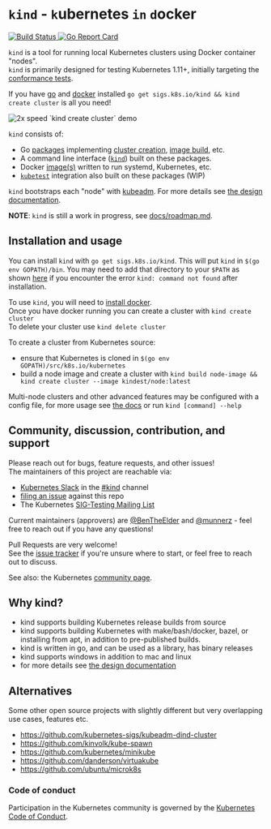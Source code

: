 # `kind` - `k`ubernetes `in` `d`ocker

<!-- prow build badge, and go report card-->
<a href="https://prow.k8s.io/?job=ci-kind-build">
<img alt="Build Status" src="https://prow.k8s.io/badge.svg?jobs=ci-kind-build">
</a> <a href="https://goreportcard.com/report/sigs.k8s.io/kind"><img alt="Go Report Card" src="https://goreportcard.com/badge/sigs.k8s.io/kind" /></a>


`kind` is a tool for running local Kubernetes clusters using Docker container "nodes".  
`kind` is primarily designed for testing Kubernetes 1.11+, initially targeting the [conformance tests].

If you have [go] and [docker] installed `go get sigs.k8s.io/kind && kind create cluster` is all you need!

<img src="https://gist.githubusercontent.com/BenTheElder/621bc321fc6d9506fd936feb36d32dd0/raw/7fe14e9d0929cab428929ca6c501abc990c07359/kind-create-cluster.gif" alt="2x speed `kind create cluster` demo" />

`kind` consists of:
 - Go [packages][packages] implementing [cluster creation][cluster package], [image build][build package], etc.
 - A command line interface ([`kind`][kind cli]) built on these packages.
 - Docker [image(s)][images] written to run systemd, Kubernetes, etc.
 - [`kubetest`][kubetest] integration also built on these packages (WIP)

`kind` bootstraps each "node" with [kubeadm][kubeadm]. For more details see [the design documentation][design doc].  

**NOTE**: `kind` is still a work in progress, see [docs/roadmap.md].

## Installation and usage

You can install `kind` with `go get sigs.k8s.io/kind`. This will put `kind` in
`$(go env GOPATH)/bin`. You may need to add that directory to your `$PATH` as
shown [here](https://golang.org/doc/code.html#GOPATH) if you encounter the error
`kind: command not found` after installation.

To use `kind`, you will need to [install docker].  
Once you have docker running you can create a cluster with `kind create cluster`  
To delete your cluster use `kind delete cluster`

<!--TODO(bentheelder): improve this part of the guide-->
To create a cluster from Kubernetes source:
- ensure that Kubernetes is cloned in `$(go env GOPATH)/src/k8s.io/kubernetes`
- build a node image and create a cluster with `kind build node-image && kind create cluster --image kindest/node:latest`

Multi-node clusters and other advanced features may be configured with a config
file, for more usage see [the docs][user guide] or run `kind [command] --help`

## Community, discussion, contribution, and support

Please reach out for bugs, feature requests, and other issues!  
The maintainers of this project are reachable via:

- [Kubernetes Slack] in the [#kind] channel
- [filing an issue] against this repo
- The Kubernetes [SIG-Testing Mailing List]

Current maintainers (approvers) are [@BenTheElder] and [@munnerz] - feel free to
reach out if you have any questions!

Pull Requests are very welcome!  
See the [issue tracker] if you're unsure where to start, or feel free to reach out to discuss.

See also: the Kubernetes [community page].

## Why kind?

 - kind supports building Kubernetes release builds from source
 - kind supports building Kubernetes with make/bash/docker, bazel, or installing from apt, in addition to pre-published builds.
 - kind is written in go, and can be used as a library, has binary releases
 - kind supports windows in addition to mac and linux
 - for more details see [the design documentation][design doc]

## Alternatives

Some other open source projects with slightly different but very overlapping use cases, features etc.

- https://github.com/kubernetes-sigs/kubeadm-dind-cluster
- https://github.com/kinvolk/kube-spawn
- https://github.com/kubernetes/minikube
- https://github.com/danderson/virtuakube
- https://github.com/ubuntu/microk8s

### Code of conduct

Participation in the Kubernetes community is governed by the [Kubernetes Code of Conduct].

<!--links-->
[go]: https://golang.org/
[docker]: https://www.docker.com/
[community page]: http://kubernetes.io/community/
[Kubernetes Code of Conduct]: code-of-conduct.md
[Go Report Card Badge]: https://goreportcard.com/badge/sigs.k8s.io/kind
[Go Report Card]: https://goreportcard.com/report/sigs.k8s.io/kind
[conformance tests]: https://github.com/kubernetes/community/blob/master/contributors/devel/conformance-tests.md
[packages]: ./pkg
[cluster package]: ./pkg/cluster
[build package]: ./pkg/build
[kind cli]: ./main.go
[images]: ./images
[kubetest]: https://github.com/kubernetes/test-infra/tree/master/kubetest
[kubeadm]: https://kubernetes.io/docs/reference/setup-tools/kubeadm/kubeadm/
[design doc]: ./docs/design/
[user guide]: ./docs/user/
[the docs]: ./docs
[SIG-Testing Mailing List]: https://groups.google.com/forum/#!forum/kubernetes-sig-testing
[issue tracker]: https://github.com/kubernetes-sigs/kind/issues
[filing an issue]: https://github.com/kubernetes-sigs/kind/issues/new
[Kubernetes Slack]: http://slack.k8s.io/
[#kind]: https://kubernetes.slack.com/messages/CEKK1KTN2/
[docs/roadmap.md]: ./docs/roadmap.md
[install docker]: https://docs.docker.com/install/
[@BenTheElder]: https://github.com/BenTheElder
[@munnerz]: https://github.com/munnerz
